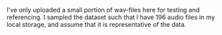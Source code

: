I've only uploaded a small portion of wav-files here for testing and referencing. I sampled the dataset such that I have 196 audio files in my local storage, and assume that it is representative of the data.
